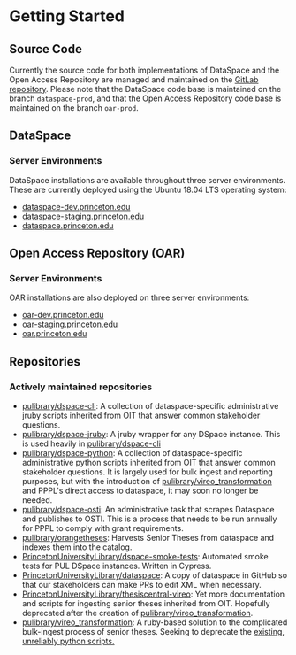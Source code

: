 # Getting Started

## Source Code
Currently the source code for both implementations of DataSpace and the Open Access Repository are managed and maintained on the [GitLab repository](https://git.atmire.com/clients/princeton-5). Please note that the DataSpace code base is maintained on the branch `dataspace-prod`, and that the Open Access Repository code base is maintained on the branch `oar-prod`.

## DataSpace

### Server Environments
DataSpace installations are available throughout three server environments. These are currently deployed using the Ubuntu 18.04 LTS operating system:

* [dataspace-dev.princeton.edu](https://dataspace-dev.princeton.edu)
* [dataspace-staging.princeton.edu](https://dataspace-staging.princeton.edu)
* [dataspace.princeton.edu](https://dataspace.princeton.edu)

## Open Access Repository (OAR)

### Server Environments
OAR installations are also deployed on three server environments:

* [oar-dev.princeton.edu](https://oar-dev.princeton.edu)
* [oar-staging.princeton.edu](https://oar-staging.princeton.edu)
* [oar.princeton.edu](https://oar.princeton.edu)

## Repositories

### Actively maintained repositories

- [pulibrary/dspace-cli](https://github.com/pulibrary/dspace-cli): A collection of dataspace-specific administrative jruby scripts inherited from OIT that answer common stakeholder questions.
- [pulibrary/dspace-jruby](https://github.com/pulibrary/dspace-jruby): A jruby wrapper for any DSpace instance. This is used heavily in [pulibrary/dspace-cli](https://github.com/pulibrary/dspace-cli)
- [pulibrary/dspace-python](https://github.com/pulibrary/dspace-python): A collection of dataspace-specific administrative python scripts inherited from OIT that answer common stakeholder questions. It is largely used for bulk ingest and reporting purposes, but with the introduction of [pulibrary/vireo_transformation](https://github.com/pulibrary/vireo_transformation) and PPPL's direct access to dataspace, it may soon no longer be needed.
- [pulibrary/dspace-osti](https://github.com/pulibrary/dspace-osti): An administrative task that scrapes Dataspace and publishes to OSTI. This is a process that needs to be run annually for PPPL to comply with grant requirements.
- [pulibrary/orangetheses](https://github.com/pulibrary/orangetheses/): Harvests Senior Theses from dataspace and indexes them into the catalog.
- [PrincetonUniversityLibrary/dspace-smoke-tests](https://github.com/PrincetonUniversityLibrary/dspace-smoke-tests): Automated smoke tests for PUL DSpace instances. Written in Cypress.
- [PrincetonUniversityLibrary/dataspace](https://github.com/PrincetonUniversityLibrary/dataspace): A copy of dataspace in GitHub so that our stakeholders can make PRs to edit XML when necessary.
- [PrincetonUniversityLibrary/thesiscentral-vireo](https://github.com/PrincetonUniversityLibrary/thesiscentral-vireo): Yet more documentation and scripts for ingesting senior theses inherited from OIT. Hopefully deprecated after the creation of [pulibrary/vireo_transformation](https://github.com/pulibrary/vireo_transformation).
- [pulibrary/vireo_transformation](https://github.com/pulibrary/vireo_transformation): A ruby-based solution to the complicated bulk-ingest process of senior theses. Seeking to deprecate the [existing, unreliably python scripts.](https://github.com/pulibrary/dspace-python/tree/main/thesiscentral-vireo/dataspace/python)
